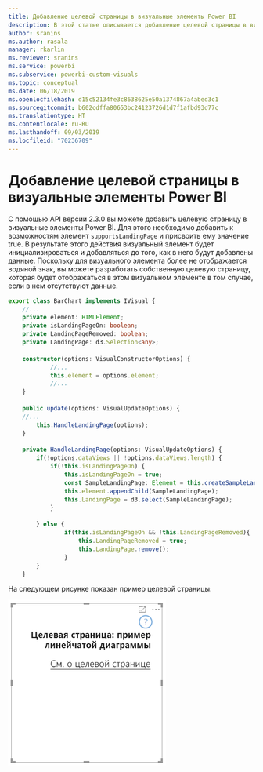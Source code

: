 ```yaml
---
title: Добавление целевой страницы в визуальные элементы Power BI
description: В этой статье описывается добавление целевой страницы в визуальные элементы Power BI.
author: sranins
ms.author: rasala
manager: rkarlin
ms.reviewer: sranins
ms.service: powerbi
ms.subservice: powerbi-custom-visuals
ms.topic: conceptual
ms.date: 06/18/2019
ms.openlocfilehash: d15c52134fe3c8638625e50a1374867a4abed3c1
ms.sourcegitcommit: b602cdffa80653bc24123726d1d7f1afbd93d77c
ms.translationtype: HT
ms.contentlocale: ru-RU
ms.lasthandoff: 09/03/2019
ms.locfileid: "70236709"
---
```

# <a name="add-a-landing-page-to-your-power-bi-visuals"></a>Добавление целевой страницы в визуальные элементы Power BI

С помощью API версии 2.3.0 вы можете добавить целевую страницу в визуальные элементы Power BI. Для этого необходимо добавить к возможностям элемент `supportsLandingPage` и присвоить ему значение true. В результате этого действия визуальный элемент будет инициализироваться и добавляться до того, как в него будут добавлены данные. Поскольку для визуального элемента более не отображается водяной знак, вы можете разработать собственную целевую страницу, которая будет отображаться в этом визуальном элементе в том случае, если в нем отсутствуют данные.

```typescript
export class BarChart implements IVisual {
    //...
    private element: HTMLElement;
    private isLandingPageOn: boolean;
    private LandingPageRemoved: boolean;
    private LandingPage: d3.Selection<any>;

    constructor(options: VisualConstructorOptions) {
            //...
            this.element = options.element;
            //...
    }

    public update(options: VisualUpdateOptions) {
    //...
        this.HandleLandingPage(options);
    }

    private HandleLandingPage(options: VisualUpdateOptions) {
        if(!options.dataViews || !options.dataViews.length) {
            if(!this.isLandingPageOn) {
                this.isLandingPageOn = true;
                const SampleLandingPage: Element = this.createSampleLandingPage(); //create a landing page
                this.element.appendChild(SampleLandingPage);
                this.LandingPage = d3.select(SampleLandingPage);
            }

        } else {
                if(this.isLandingPageOn && !this.LandingPageRemoved){
                    this.LandingPageRemoved = true;
                    this.LandingPage.remove();
                }
        }
    }
```

На следующем рисунке показан пример целевой страницы:

![Снимок экрана с целевой страницей](./media/landing-page.png)

